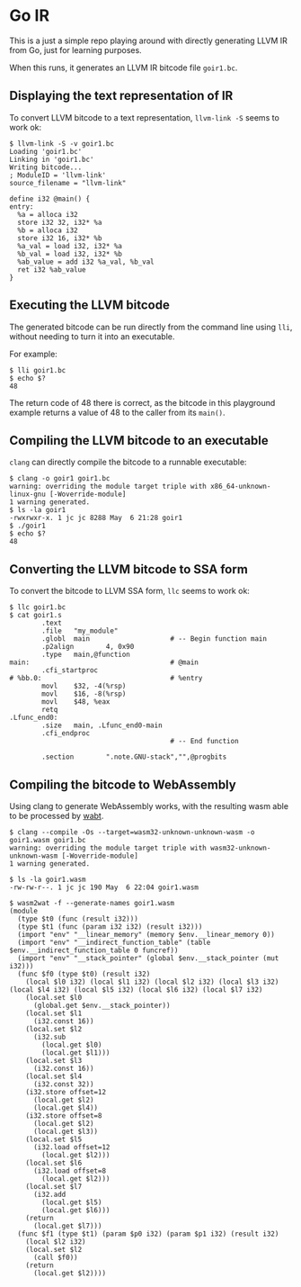 # Go IR

This is a just a simple repo playing around with directly
generating LLVM IR from Go, just for learning purposes.

When this runs, it generates an LLVM IR bitcode file `goir1.bc`.

## Displaying the text representation of IR

To convert LLVM bitcode to a text representation, `llvm-link -S`
seems to work ok:

```
$ llvm-link -S -v goir1.bc
Loading 'goir1.bc'
Linking in 'goir1.bc'
Writing bitcode...
; ModuleID = 'llvm-link'
source_filename = "llvm-link"

define i32 @main() {
entry:
  %a = alloca i32
  store i32 32, i32* %a
  %b = alloca i32
  store i32 16, i32* %b
  %a_val = load i32, i32* %a
  %b_val = load i32, i32* %b
  %ab_value = add i32 %a_val, %b_val
  ret i32 %ab_value
}

```

## Executing the LLVM bitcode

The generated bitcode can be run directly from the command
line using `lli`, without needing to turn it into an executable.

For example:

```
$ lli goir1.bc 
$ echo $?
48
```

The return code of 48 there is correct, as the bitcode in this
playground example returns a value of 48 to the caller from its
`main()`.

## Compiling the LLVM bitcode to an executable

`clang` can directly compile the bitcode to a runnable
executable:

```
$ clang -o goir1 goir1.bc
warning: overriding the module target triple with x86_64-unknown-linux-gnu [-Woverride-module]
1 warning generated.
$ ls -la goir1
-rwxrwxr-x. 1 jc jc 8288 May  6 21:28 goir1
$ ./goir1
$ echo $?
48
```

## Converting the LLVM bitcode to SSA form

To convert the bitcode to LLVM SSA form, `llc` seems to work ok:

```
$ llc goir1.bc
$ cat goir1.s 
        .text
        .file   "my_module"
        .globl  main                    # -- Begin function main
        .p2align        4, 0x90
        .type   main,@function
main:                                   # @main
        .cfi_startproc
# %bb.0:                                # %entry
        movl    $32, -4(%rsp)
        movl    $16, -8(%rsp)
        movl    $48, %eax
        retq
.Lfunc_end0:
        .size   main, .Lfunc_end0-main
        .cfi_endproc
                                        # -- End function

        .section        ".note.GNU-stack","",@progbits
```

## Compiling the bitcode to WebAssembly

Using clang to generate WebAssembly works, with the resulting wasm
able to be processed by [wabt](https://github.com/WebAssembly/wabt).

```
$ clang --compile -Os --target=wasm32-unknown-unknown-wasm -o goir1.wasm goir1.bc
warning: overriding the module target triple with wasm32-unknown-unknown-wasm [-Woverride-module]
1 warning generated.
```

```
$ ls -la goir1.wasm
-rw-rw-r--. 1 jc jc 190 May  6 22:04 goir1.wasm
```

```
$ wasm2wat -f --generate-names goir1.wasm
(module
  (type $t0 (func (result i32)))
  (type $t1 (func (param i32 i32) (result i32)))
  (import "env" "__linear_memory" (memory $env.__linear_memory 0))
  (import "env" "__indirect_function_table" (table $env.__indirect_function_table 0 funcref))
  (import "env" "__stack_pointer" (global $env.__stack_pointer (mut i32)))
  (func $f0 (type $t0) (result i32)
    (local $l0 i32) (local $l1 i32) (local $l2 i32) (local $l3 i32) (local $l4 i32) (local $l5 i32) (local $l6 i32) (local $l7 i32)
    (local.set $l0
      (global.get $env.__stack_pointer))
    (local.set $l1
      (i32.const 16))
    (local.set $l2
      (i32.sub
        (local.get $l0)
        (local.get $l1)))
    (local.set $l3
      (i32.const 16))
    (local.set $l4
      (i32.const 32))
    (i32.store offset=12
      (local.get $l2)
      (local.get $l4))
    (i32.store offset=8
      (local.get $l2)
      (local.get $l3))
    (local.set $l5
      (i32.load offset=12
        (local.get $l2)))
    (local.set $l6
      (i32.load offset=8
        (local.get $l2)))
    (local.set $l7
      (i32.add
        (local.get $l5)
        (local.get $l6)))
    (return
      (local.get $l7)))
  (func $f1 (type $t1) (param $p0 i32) (param $p1 i32) (result i32)
    (local $l2 i32)
    (local.set $l2
      (call $f0))
    (return
      (local.get $l2))))
```